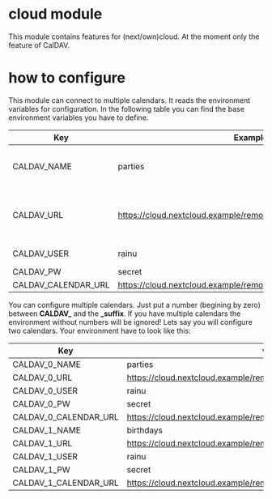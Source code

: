 # cloud module
This module contains features for (next/own)cloud. At the moment only the feature of CalDAV.

# how to configure

This module can connect to multiple calendars. It reads the environment variables for configuration. In the following
table you can find the base environment variables you have to define.

| Key  | Example value  |  Description  |
|---|---|---|
| CALDAV_NAME | parties  | A natural name/alias of this callendar. This is important because the user can ask for this name!  |
| CALDAV_URL  | https://cloud.nextcloud.example/remote.php/dav | The CalDav-URL of your calendar. In next/own-cloud instances it is normaly &lt;domain&gt;/remove.php/dav |
| CALDAV_USER  | rainu | The user name for this calendar. |
| CALDAV_PW  | secret | The users password. |
| CALDAV_CALENDAR_URL  | https://cloud.nextcloud.example/remote.php/dav/calendars/rainu/1ca2131/  | The specific calendar url. |

You can configure multiple calendars. Just put a number (begining by zero) between **CALDAV_** and the **_suffix**. If you have multiple calendars the environment without numbers will be ignored! Lets say you will configure two calendars. Your environment have to look like this:

| Key  | value |
|---|---|
| CALDAV_0_NAME | parties |
| CALDAV_0_URL | https://cloud.nextcloud.example/remote.php/dav |
| CALDAV_0_USER | rainu |
| CALDAV_0_PW | secret |
| CALDAV_0_CALENDAR_URL | https://cloud.nextcloud.example/remote.php/dav/calendars/rainu/1ca2131/ |
| CALDAV_1_NAME | birthdays |
| CALDAV_1_URL | https://cloud.nextcloud.example/remote.php/dav |
| CALDAV_1_USER | rainu |
| CALDAV_1_PW | secret |
| CALDAV_1_CALENDAR_URL | https://cloud.nextcloud.example/remote.php/dav/calendars/rainu/456213af/ |
